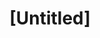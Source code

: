 ---
pid: MP70
title: "[Untitled]"
location_transcription: 
zipcode: 
outside_phl: 
neighborhood: 
age: 
age_range: 
instagram: 
image_file_name: MP_70.jpg
proposal_transcription: Dr. Martin Luther King Jr. a picture on top of a tall building/
  the middle of a lake
topic: Figure,History
topic_summary: 0, 0
type: Building,Image
keywords_other: Dr Martin Luther King
credit: 
image_labels: 
twitter: 
facebook: 
permalink: "/monuments/mp70/"
layout: item-page
---